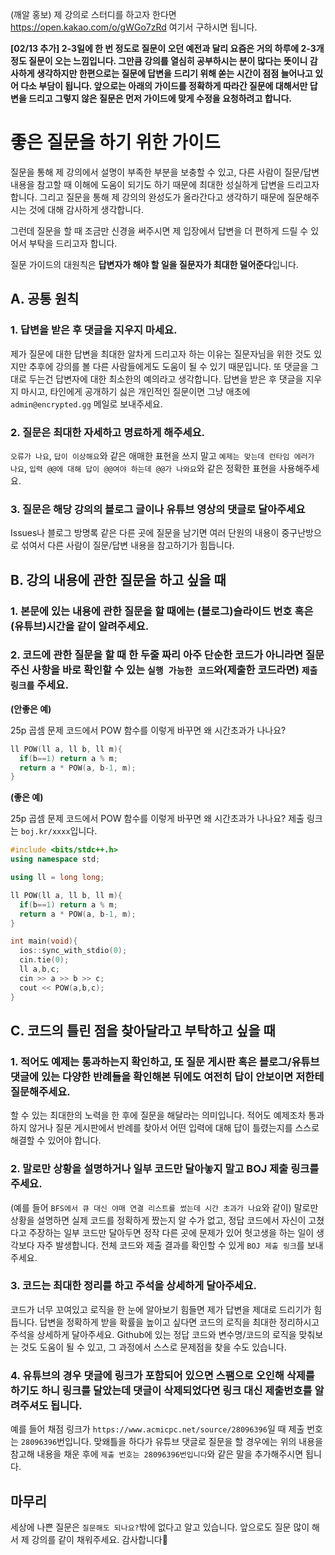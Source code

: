 (깨알 홍보) 제 강의로 스터디를 하고자 한다면 https://open.kakao.com/o/gWGo7zRd 여기서 구하시면 됩니다.

**\[02/13 추가\] 2-3일에 한 번 정도로 질문이 오던 예전과 달리 요즘은 거의 하루에 2-3개 정도 질문이 오는 느낌입니다. 그만큼 강의를 열심히 공부하시는 분이 많다는 뜻이니 감사하게 생각하지만 한편으로는 질문에 답변을 드리기 위해 쏟는 시간이 점점 늘어나고 있어 다소 부담이 됩니다. 앞으로는 아래의 가이드를 정확하게 따라간 질문에 대해서만 답변을 드리고 그렇지 않은 질문은 먼저 가이드에 맞게 수정을 요청하려고 합니다.**

# 좋은 질문을 하기 위한 가이드

질문을 통해 제 강의에서 설명이 부족한 부분을 보충할 수 있고, 다른 사람이 질문/답변 내용을 참고할 때 이해에 도움이 되기도 하기 때문에 최대한 성실하게 답변을 드리고자 합니다. 그리고 질문을 통해 제 강의의 완성도가 올라간다고 생각하기 때문에 질문해주시는 것에 대해 감사하게 생각합니다.

그런데 질문을 할 때 조금만 신경을 써주시면 제 입장에서 답변을 더 편하게 드릴 수 있어서 부탁을 드리고자 합니다.

질문 가이드의 대원칙은 **답변자가 해야 할 일을 질문자가 최대한 덜어준다**입니다.

## A. 공통 원칙

### 1. 답변을 받은 후 댓글을 지우지 마세요.

제가 질문에 대한 답변을 최대한 알차게 드리고자 하는 이유는 질문자님을 위한 것도 있지만 추후에 강의를 볼 다른 사람들에게도 도움이 될 수 있기 때문입니다. 또 댓글을 그대로 두는건 답변자에 대한 최소한의 예의라고 생각합니다. 답변을 받은 후 댓글을 지우지 마시고, 타인에게 공개하기 싫은 개인적인 질문이면 그냥 애초에 `admin@encrypted.gg` 메일로 보내주세요.

### 2. 질문은 최대한 자세하고 명료하게 해주세요.

`오류가 나요`, `답이 이상해요`와 같은 애매한 표현을 쓰지 말고 `예제는 맞는데 런타임 에러가 나요`, `입력 @@에 대해 답이 @@여야 하는데 @@가 나와요`와 같은 정확한 표현을 사용해주세요.

### 3. 질문은 해당 강의의 블로그 글이나 유튜브 영상의 댓글로 달아주세요

Issues나 블로그 방명록 같은 다른 곳에 질문을 남기면 여러 단원의 내용이 중구난방으로 섞여서 다른 사람이 질문/답변 내용을 참고하기가 힘듭니다.

## B. 강의 내용에 관한 질문을 하고 싶을 때

### 1. 본문에 있는 내용에 관한 질문을 할 때에는 (블로그)슬라이드 번호 혹은 (유튜브)시간을 같이 알려주세요.

### 2. 코드에 관한 질문을 할 때 한 두줄 짜리 아주 단순한 코드가 아니라면 질문주신 사항을 바로 확인할 수 있는 `실행 가능한 코드`와(제출한 코드라면) `제출 링크를` 주세요.

**(안좋은 예)**

25p 곱셈 문제 코드에서 POW 함수를 이렇게 바꾸면 왜 시간초과가 나나요?
```cpp
ll POW(ll a, ll b, ll m){
  if(b==1) return a % m;
  return a * POW(a, b-1, m);
}
```

**(좋은 예)**

25p 곱셈 문제 코드에서 POW 함수를 이렇게 바꾸면 왜 시간초과가 나나요? 제출 링크는 `boj.kr/xxxx`입니다.
```cpp
#include <bits/stdc++.h>
using namespace std;

using ll = long long;

ll POW(ll a, ll b, ll m){
  if(b==1) return a % m;
  return a * POW(a, b-1, m);
}

int main(void){
  ios::sync_with_stdio(0);
  cin.tie(0);
  ll a,b,c;
  cin >> a >> b >> c;
  cout << POW(a,b,c);
}
```

## C. 코드의 틀린 점을 찾아달라고 부탁하고 싶을 때

### 1. 적어도 예제는 통과하는지 확인하고, 또 질문 게시판 혹은 블로그/유튜브 댓글에 있는 다양한 반례들을 확인해본 뒤에도 여전히 답이 안보이면 저한테 질문해주세요.

할 수 있는 최대한의 노력을 한 후에 질문을 해달라는 의미입니다. 적어도 예제조차 통과하지 않거나 질문 게시판에서 반례를 찾아서 어떤 입력에 대해 답이 틀렸는지를  스스로 해결할 수 있어야 합니다.

### 2. 말로만 상황을 설명하거나 일부 코드만 달아놓지 말고 BOJ 제출 링크를 주세요.

(예를 들어 `BFS에서 큐 대신 야매 연결 리스트를 썼는데 시간 초과가 나요`와 같이) 말로만 상황을 설명하면 실제 코드를 정확하게 짰는지 알 수가 없고, 정답 코드에서 자신이 고쳤다고 주장하는 일부 코드만 달아두면 정작 다른 곳에 문제가 있어 헛고생을 하는 일이 생각보다 자주 발생합니다. 전체 코드와 제출 결과를 확인할 수 있게 `BOJ 제출 링크`를 보내주세요. 

### 3. 코드는 최대한 정리를 하고 주석을 상세하게 달아주세요.

코드가 너무 꼬여있고 로직을 한 눈에 알아보기 힘들면 제가 답변을 제대로 드리기가 힘듭니다. 답변을 정확하게 받을 확률을 높이고 싶다면 코드의 로직을 최대한 정리하시고 주석을 상세하게 달아주세요. Github에 있는 정답 코드와 변수명/코드의 로직을 맞춰보는 것도 도움이 될 수 있고, 그 과정에서 스스로 문제점을 찾을 수도 있습니다.

### 4. 유튜브의 경우 댓글에 링크가 포함되어 있으면 스팸으로 오인해 삭제를 하기도 하니 링크를 달았는데 댓글이 삭제되었다면 링크 대신 제출번호를 알려주셔도 됩니다.

예를 들어 채점 링크가 `https://www.acmicpc.net/source/28096396`일 때 제출 번호는 `28096396`번입니다. 맞왜틀을 하다가 유튜브 댓글로 질문을 할 경우에는 위의 내용을 참고해 내용을 채운 후에 `제출 번호는 28096396번입니다`와 같은 말을 추가해주시면 됩니다.

## 마무리

세상에 나쁜 질문은 `질문해도 되나요?`밖에 없다고 알고 있습니다. 앞으로도 질문 많이 해서 제 강의를 같이 채워주세요. 감사합니다🤣
